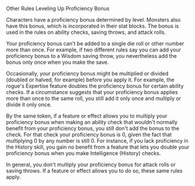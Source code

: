 Other Rules
Leveling Up
Proficiency Bonus
<p>
  Characters have a proficiency bonus determined by level. Monsters also have this bonus, which is incorporated in their stat blocks. The bonus is used in the rules on ability checks, saving throws, and attack rolls.
</p>
<p>
  Your proficiency bonus can't be added to a single die roll or other number more than once. For example, if two different rules say you can add your proficiency bonus to a Wisdom saving throw, you nevertheless add the bonus only once when you make the save.
</p>
<p>
  Occasionally, your proficiency bonus might be multiplied or divided (doubled or halved, for example) before you apply it. For example, the rogue's Expertise feature doubles the proficiency bonus for certain ability checks. If a circumstance suggests that your proficiency bonus applies more than once to the same roll, you still add it only once and multiply or divide it only once.
</p>
<p>
  By the same token, if a feature or effect allows you to multiply your proficiency bonus when making an ability check that wouldn't normally benefit from your proficiency bonus, you still don't add the bonus to the check. For that check your proficiency bonus is 0, given the fact that multiplying 0 by any number is still 0. For instance, if you lack proficiency in the History skill, you gain no benefit from a feature that lets you double your proficiency bonus when you make Intelligence (History) checks.
</p>
<p>
  In general, you don't multiply your proficiency bonus for attack rolls or saving throws. If a feature or effect allows you to do so, these same rules apply.
</p>